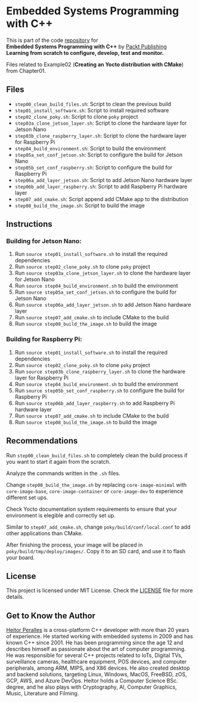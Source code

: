 # Embedded Systems Programming with C++

This is part of the code [repository](https://github.com/PacktPublishing/Embedded-Systems-Programming-with-Cxx) for<br>
**Embedded Systems Programming with C++** by [Packt Publishing](https://www.packtpub.com/)<br>
**Learning from scratch to configure, develop, test and monitor.**

Files related to Example02 (**Creating an Yocto distribution with CMake**) from Chapter01.

## Files

* `step00_clean_build_files.sh`: Script to clean the previous build
* `step01_install_software.sh`: Script to install required software
* `step02_clone_poky.sh`: Script to clone `poky` project
* `step03a_clone_jetson_layer.sh`: Script to clone the hardware layer for Jetson Nano
* `step03b_clone_raspberry_layer.sh`: Script to clone the hardware layer for Raspberry Pi
* `step04_build_environment.sh`: Script to build the environment
* `step05a_set_conf_jetson.sh`: Script to configure the build for Jetson Nano
* `step05b_set_conf_raspberry.sh`: Script to configure the build for Raspberry Pi
* `step06a_add_layer_jetson.sh`: Script to add Jetson Nano hardware layer
* `step06b_add_layer_raspberry.sh`: Script to add Raspberry Pi hardware layer
* `step07_add_cmake.sh`: Script append add CMake app to the distribution
* `step08_build_the_image.sh`: Script to build the image

## Instructions

### Building for Jetson Nano:

1. Run `source step01_install_software.sh` to install the required dependencies
2. Run `source step02_clone_poky.sh` to clone `poky` project
3. Run `source step03a_clone_jetson_layer.sh` to clone the hardware layer for Jetson Nano
4. Run `source step04_build_environment.sh` to build the environment
5. Run `source step05a_set_conf_jetson.sh` to configure the build for Jetson Nano
6. Run `source step06a_add_layer_jetson.sh` to add Jetson Nano hardware layer
7. Run `source step07_add_cmake.sh` to include CMake to the build
8. Run `source step08_build_the_image.sh` to build the image

### Building for Raspberry Pi:

1. Run `source step01_install_software.sh` to install the required dependencies
2. Run `source step02_clone_poky.sh` to clone `poky` project
3. Run `source step03b_clone_raspberry_layer.sh` to clone the hardware layer for Raspberry Pi
4. Run `source step04_build_environment.sh` to build the environment
5. Run `source step05b_set_conf_raspberry.sh` to configure the build for Raspberry Pi
6. Run `source step06b_add_layer_raspberry.sh` to add Raspberry Pi hardware layer
7. Run `source step07_add_cmake.sh` to include CMake to the build
8. Run `source step08_build_the_image.sh` to build the image

## Recommendations

Run `step00_clean_build_files.sh` to completely clean the build process if you want to start it again from the scratch.

Analyze the commands written in the `.sh` files.

Change `step08_build_the_image.sh` by replacing `core-image-minimal` with `core-image-base`, `core-image-container` or `core-image-dev` to experience different set ups.

Check Yocto documentation system requirements to ensure that your environment is elegible and correctly set up.

Similar to `step07_add_cmake.sh`, change `poky/build/conf/local.conf` to add other applications than CMake.

After finishing the process, your image will be placed in `poky/build/tmp/deploy/images/`. Copy it to an SD card, and use it to flash your board.

## License

This project is licensed under MIT License. Check the [LICENSE](LICENSE) file for more details.

## Get to Know the Author

[Heitor Peralles](mailto:heitorgp@gmail.com) is a cross-platform C++ developer with more than 20 years of experience. He started working with embedded systems in 2009 and has known C++ since 2001. He has been programming since the age 12 and describes himself as passionate about the art of computer programming. He was responsible for several C++ projects related to IoTs, Digital TVs, surveillance cameras, healthcare equipment, POS devices, and computer peripherals, among ARM, MIPS, and X86 devices. He also created desktop and backend solutions, targeting Linux, Windows, MacOS, FreeBSD, zOS, GCP, AWS, and Azure DevOps. Heitor holds a Computer Science BSc. degree, and he also plays with Cryptography, AI, Computer Graphics, Music, Literature and Filming.
